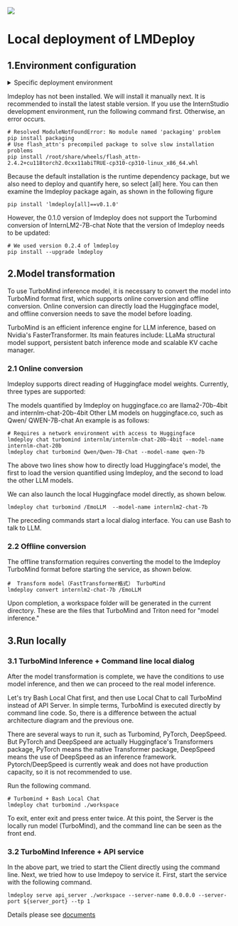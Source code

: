 ![](../assets/emoxlmdeploy.png)
# Local deployment of LMDeploy
## 1.Environment configuration
<details>
  
<summary>Specific deployment environment</summary>

Package                   Version  

------------------------- -----------  

accelerate                0.27.2  
addict                    2.4.0  
aiofiles                  23.2.1  
aiohttp                   3.9.3  
aiosignal                 1.3.1  
aliyun-python-sdk-core    2.14.0  
aliyun-python-sdk-kms     2.16.2  
altair                    5.2.0  
annotated-types           0.6.0  
anyio                     4.2.0  
async-timeout             4.0.3  
attrs                     23.2.0  
blinker                   1.7.0  
Brotli                    1.0.9  
cachetools                5.3.3  
certifi                   2023.11.17  
cffi                      1.16.0  
charset-normalizer        2.0.4  
click                     8.1.7  
contourpy                 1.2.0  
crcmod                    1.7  
cryptography              41.0.3  
cycler                    0.12.1  
datasets                  2.17.0  
dill                      0.3.8  
einops                    0.7.0  
exceptiongroup            1.2.0  
fastapi                   0.109.2  
ffmpy                     0.3.2  
filelock                  3.13.1  
fire                      0.5.0  
flash-attn                2.4.2  
fonttools                 4.49.0  
frozenlist                1.4.1  
fsspec                    2023.10.0  
fuzzywuzzy                0.18.0  
gitdb                     4.0.11  
GitPython                 3.1.42  
gmpy2                     2.1.2  
gradio                    3.50.2  
gradio_client             0.6.1  
h11                       0.14.0  
httpcore                  1.0.3  
httpx                     0.26.0  
huggingface-hub           0.20.3  
idna                      3.4  
importlib-metadata        6.11.0  
importlib-resources       6.1.1  
Jinja2                    3.1.2  
jmespath                  0.10.0  
jsonschema                4.21.1  
jsonschema-specifications 2023.12.1  
kiwisolver                1.4.5  
lmdeploy                  0.2.4  
markdown-it-py            3.0.0  
MarkupSafe                2.1.1  
matplotlib                3.8.3  
mdurl                     0.1.2  
mkl-fft                   1.3.8  
mkl-random                1.2.4  
mkl-service               2.4.0  
mmengine-lite             0.10.3  
mpmath                    1.3.0  
multidict                 6.0.5  
multiprocess              0.70.16  
networkx                  3.1  
ninja                     1.11.1.1  
numpy                     1.26.2  
nvidia-cublas-cu11        11.11.3.6  
nvidia-cuda-runtime-cu11  11.8.89  
nvidia-nccl-cu11          2.19.3  
openxlab                  0.0.34  
orjson                    3.9.14  
oss2                      2.17.0  
packaging                 23.2  
pandas                    2.2.0  
peft                      0.8.2  
Pillow                    9.5.0  
pip                       23.3.1  
platformdirs              4.2.0  
protobuf                  4.25.3  
psutil                    5.9.8  
pyarrow                   15.0.0  
pyarrow-hotfix            0.6  
pybind11                  2.11.1  
pycparser                 2.21  
pycryptodome              3.20.0 
pydantic                  2.6.1 
pydantic_core             2.16.2  
pydeck                    0.8.1b0  
pydub                     0.25.1  
Pygments                  2.17.2  
Pympler                   1.0.1  
pynvml                    11.5.0  
pyOpenSSL                 23.2.0  
pyparsing                 3.1.1  
PySocks                   1.7.1  
python-dateutil           2.8.2  
python-multipart          0.0.9  
pytz                      2023.4  
pytz-deprecation-shim     0.1.0.post0  
PyYAML                    6.0.1  
referencing               0.33.0  
regex                     2023.12.25  
requests                  2.28.2  
rich                      13.4.2  
rpds-py                   0.18.0  
safetensors               0.4.2  
semantic-version          2.10.0  
sentencepiece             0.1.99  
setuptools                60.2.0  
shortuuid                 1.0.11  
six                       1.16.0  
smmap                     5.0.1  
sniffio                   1.3.0  
starlette                 0.36.3  
streamlit                 1.24.0  
sudo                      1.0.0  
sympy                     1.11.1  
tenacity                  8.2.3  
termcolor                 2.4.0  
tiktoken                  0.6.0  
tokenizers                0.15.2  
toml                      0.10.2  
tomli                     2.0.1  
toolz                     0.12.1  
torch                     2.0.1  
torchaudio                2.0.2  
torchvision               0.15.2  
tornado                   6.4  
tqdm                      4.65.2  
transformers              4.37.1  
triton                    2.2.0  
typing_extensions         4.9.0  
tzdata                    2024.1  
tzlocal                   4.3.1  
urllib3                   1.26.18  
uvicorn                   0.27.1  
validators                0.22.0  
watchdog                  4.0.0  
websockets                11.0.3  
wheel                     0.41.2  
xxhash                    3.4.1  
yapf                      0.40.2  
yarl                      1.9.4  
zipp                      3.17.0  
</details>

lmdeploy has not been installed. We will install it manually next. It is recommended to install the latest stable version. If you use the InternStudio development environment, run the following command first. Otherwise, an error occurs. 
```
# Resolved ModuleNotFoundError: No module named 'packaging' problem
pip install packaging
# Use flash_attn's precompiled package to solve slow installation problems
pip install /root/share/wheels/flash_attn-2.4.2+cu118torch2.0cxx11abiTRUE-cp310-cp310-linux_x86_64.whl
```
Because the default installation is the runtime dependency package, but we also need to deploy and quantify here, so select [all] here. You can then examine the lmdeploy package again, as shown in the following figure
```
pip install 'lmdeploy[all]==v0.1.0'
```
However, the 0.1.0 version of lmdeploy does not support the Turbomind conversion of InternLM2-7B-chat
Note that the version of lmdeploy needs to be updated:  
```
# We used version 0.2.4 of lmdeploy
pip install --upgrade lmdeploy
```

## 2.Model transformation
To use TurboMind inference model, it is necessary to convert the model into TurboMind format first, which supports online conversion and offline conversion. Online conversion can directly load the Huggingface model, and offline conversion needs to save the model before loading.

TurboMind is an efficient inference engine for LLM inference, based on Nvidia's FasterTransformer. Its main features include: LLaMa structural model support, persistent batch inference mode and scalable KV cache manager.
### 2.1 Online conversion
lmdeploy supports direct reading of Huggingface model weights. Currently, three types are supported:

The models quantified by lmdeploy on huggingface.co are llama2-70b-4bit and internlm-chat-20b-4bit
Other LM models on huggingface.co, such as Qwen/ QWEN-7B-chat
An example is as follows:
```
# Requires a network environment with access to Huggingface
lmdeploy chat turbomind internlm/internlm-chat-20b-4bit --model-name internlm-chat-20b
lmdeploy chat turbomind Qwen/Qwen-7B-Chat --model-name qwen-7b
```
The above two lines show how to directly load Huggingface's model, the first to load the version quantified using lmdeploy, and the second to load the other LLM models.

We can also launch the local Huggingface model directly, as shown below.
```
lmdeploy chat turbomind /EmoLLM  --model-name internlm2-chat-7b
```
The preceding commands start a local dialog interface. You can use Bash to talk to LLM.
### 2.2 Offline conversion
The offline transformation requires converting the model to the lmdeploy TurboMind format before starting the service, as shown below.
```
#  Transform model（FastTransformer格式） TurboMind
lmdeploy convert internlm2-chat-7b /EmoLLM
```
Upon completion, a workspace folder will be generated in the current directory. These are the files that TurboMind and Triton need for "model inference."
## 3.Run locally
### 3.1 TurboMind Inference + Command line local dialog
After the model transformation is complete, we have the conditions to use model inference, and then we can proceed to the real model inference.

Let's try Bash Local Chat first, and then use Local Chat to call TurboMind instead of API Server. In simple terms, TurboMind is executed directly by command line code. So, there is a difference between the actual architecture diagram and the previous one.

There are several ways to run it, such as Turbomind, PyTorch, DeepSpeed. But PyTorch and DeepSpeed are actually Huggingface's Transformers package, PyTorch means the native Transformer package, DeepSpeed means the use of DeepSpeed as an inference framework. Pytorch/DeepSpeed is currently weak and does not have production capacity, so it is not recommended to use.

Run the following command.
```
# Turbomind + Bash Local Chat
lmdeploy chat turbomind ./workspace
```
To exit, enter exit and press enter twice. At this point, the Server is the locally run model (TurboMind), and the command line can be seen as the front end.
### 3.2 TurboMind Inference + API service
In the above part, we tried to start the Client directly using the command line. Next, we tried how to use lmdepoy to service it.
First, start the service with the following command.
```
lmdeploy serve api_server ./workspace --server-name 0.0.0.0 --server-port ${server_port} --tp 1
```
Details please see [documents](https://lmdeploy.readthedocs.io/zh-cn/stable/serving/restful_api.html)
